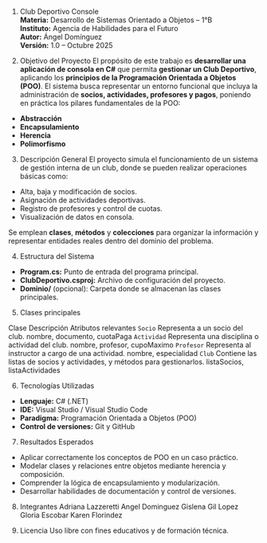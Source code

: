 1.	Club Deportivo Console  
**Materia:** Desarrollo de Sistemas Orientado a Objetos – 1°B  
**Instituto:** Agencia de Habilidades para el Futuro  
**Autor:** Ángel Domínguez  
**Versión:** 1.0 – Octubre 2025  

2.	Objetivo del Proyecto
El propósito de este trabajo es **desarrollar una aplicación de consola en C#** que permita **gestionar un Club Deportivo**, aplicando los **principios de la Programación Orientada a Objetos (POO)**.
El sistema busca representar un entorno funcional que incluya la administración de **socios, actividades, profesores y pagos**, poniendo en práctica los pilares fundamentales de la POO:
- **Abstracción**  
- **Encapsulamiento**  
- **Herencia**  
- **Polimorfismo**

3.	Descripción General
El proyecto simula el funcionamiento de un sistema de gestión interna de un club, donde se pueden realizar operaciones básicas como:
- Alta, baja y modificación de socios.  
- Asignación de actividades deportivas.  
- Registro de profesores y control de cuotas.  
- Visualización de datos en consola.

Se emplean **clases**, **métodos** y **colecciones** para organizar la información y representar entidades reales dentro del dominio del problema.

4.	 Estructura del Sistema
- **Program.cs:** Punto de entrada del programa principal.  
- **ClubDeportivo.csproj:** Archivo de configuración del proyecto.  
- **Dominio/** (opcional): Carpeta donde se almacenan las clases principales.  

5.	Clases principales

Clase	Descripción  	Atributos relevantes
`Socio`	Representa a un socio del club.	nombre, documento, cuotaPaga
`Actividad`	Representa una disciplina o actividad del club.	nombre, profesor, cupoMaximo
`Profesor`	Representa al instructor a cargo de una actividad.	nombre, especialidad
`Club`	Contiene las listas de socios y actividades, y métodos para gestionarlos.	listaSocios, listaActividades

6. Tecnologías Utilizadas
- **Lenguaje:** C# (.NET)  
- **IDE:** Visual Studio / Visual Studio Code  
- **Paradigma:** Programación Orientada a Objetos (POO)  
- **Control de versiones:** Git y GitHub  

7.  Resultados Esperados
- Aplicar correctamente los conceptos de POO en un caso práctico.  
- Modelar clases y relaciones entre objetos mediante herencia y composición.  
- Comprender la lógica de encapsulamiento y modularización.  
- Desarrollar habilidades de documentación y control de versiones.  

8.  Integrantes
Adriana Lazzeretti
Angel Dominguez
Gislena Gil Lopez
Gloria Escobar
Karen Florindez

9. Licencia
Uso libre con fines educativos y de formación técnica.  
